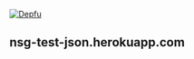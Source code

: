 [![Depfu](https://badges.depfu.com/badges/7edad17d001e7a746dff30414098deba/count.svg)](https://depfu.com/github/lisindima/nsg-test-json?project_id=10595)
## nsg-test-json.herokuapp.com

